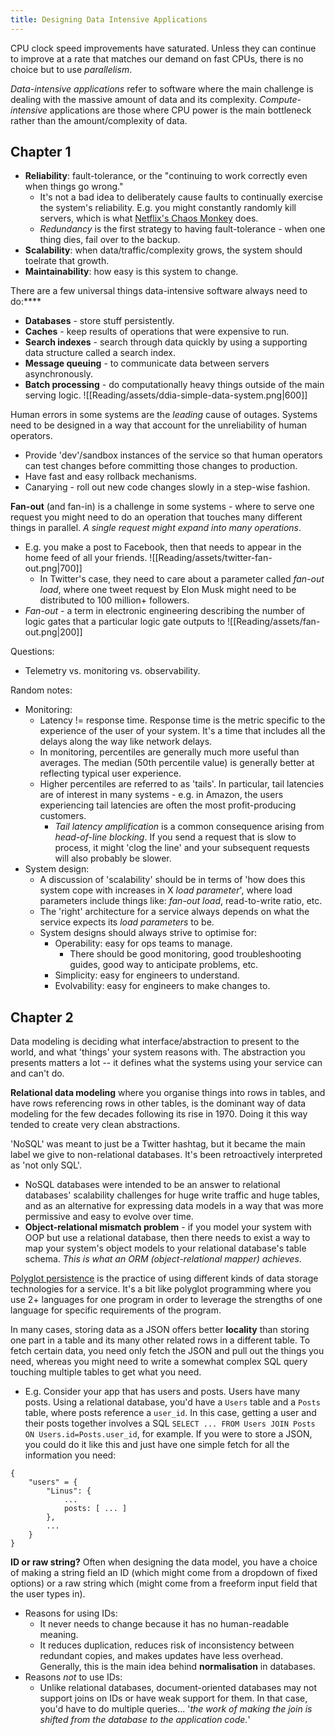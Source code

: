 ```yaml
---
title: Designing Data Intensive Applications
---
```


CPU clock speed improvements have saturated. Unless they can continue to improve at a rate that matches our demand on fast CPUs, there is no choice but to use *parallelism*.

*Data-intensive applications* refer to software where the main challenge is dealing with the massive amount of data and its complexity. *Compute-intensive* applications are those where CPU power is the main bottleneck rather than the amount/complexity of data.

## Chapter 1
- **Reliability**: fault-tolerance, or the "continuing to work correctly even when things go wrong."
	- It's not a bad idea to deliberately cause faults to continually exercise the system's reliability. E.g. you might constantly randomly kill servers, which is what [Netflix's Chaos Monkey](https://netflix.github.io/chaosmonkey/) does.
	- *Redundancy* is the first strategy to having fault-tolerance - when one thing dies, fail over to the backup.
- **Scalability**: when data/traffic/complexity grows, the system should toelrate that growth.
- **Maintainability**: how easy is this system to change.

There are a few universal things data-intensive software always need to do:****
- **Databases** - store stuff persistently.
- **Caches** - keep results of operations that were expensive to run.
- **Search indexes** - search through data quickly by using a supporting data structure called a search index.
- **Message queuing** - to communicate data between servers asynchronously.
- **Batch processing** - do computationally heavy things outside of the main serving logic.
![[Reading/assets/ddia-simple-data-system.png|600]]

Human errors in some systems are the *leading* cause of outages. Systems need to be designed in a way that account for the unreliability of human operators.
- Provide 'dev'/sandbox instances of the service so that human operators can test changes before committing those changes to production.
- Have fast and easy rollback mechanisms.
- Canarying - roll out new code changes slowly in a step-wise fashion.

**Fan-out** (and fan-in) is a challenge in some systems - where to serve one request you might need to do an operation that touches many different things in parallel. *A single request might expand into many operations*.
- E.g. you make a post to Facebook, then that needs to appear in the home feed of all your friends.
	![[Reading/assets/twitter-fan-out.png|700]]
	 - In Twitter's case, they need to care about a parameter called *fan-out load*, where one tweet request by Elon Musk might need to be distributed to 100 million+ followers.
- *Fan-out* - a term in electronic engineering describing the number of logic gates that a particular logic gate outputs to
	![[Reading/assets/fan-out.png|200]]


Questions:
- Telemetry vs. monitoring vs. observability.

Random notes:
- Monitoring:
	- Latency != response time. Response time is the metric specific to the experience of the user of your system. It's a time that includes all the delays along the way like network delays.
	- In monitoring, percentiles are generally much more useful than averages. The median (50th percentile value) is generally better at reflecting typical user experience.
	- Higher percentiles are referred to as 'tails'. In particular, tail latencies are of interest in many systems - e.g. in Amazon, the users experiencing tail latencies are often the most profit-producing customers.
		- *Tail latency amplification* is a common consequence arising from *head-of-line blocking*. If you send a request that is slow to process, it might 'clog the line' and your subsequent requests will also probably be slower.
- System design:
	- A discussion of 'scalability' should be in terms of 'how does this system cope with increases in X *load parameter*', where load parameters include things like: *fan-out load*, read-to-write ratio, etc.
	- The 'right' architecture for a service always depends on what the service expects its *load parameters* to be.
	- System designs should always strive to optimise for:
		- Operability: easy for ops teams to manage.
			- There should be good monitoring, good troubleshooting guides, good way to anticipate problems, etc.
		- Simplicity: easy for engineers to understand.
		- Evolvability: easy for engineers to make changes to.
  
## Chapter 2
Data modeling is deciding what interface/abstraction to present to the world, and what 'things' your system reasons with. The abstraction you presents matters a lot -- it defines what the systems using your service can and can't do.

**Relational data modeling** where you organise things into rows in tables, and have rows referencing rows in other tables, is the dominant way of data modeling for the few decades following its rise in 1970. Doing it this way tended to create very clean abstractions.

'NoSQL' was meant to just be a Twitter hashtag, but it became the main label we give to non-relational databases. It's been retroactively interpreted as 'not only SQL'.
- NoSQL databases were intended to be an answer to relational databases' scalability challenges for huge write traffic and huge tables, and as an alternative for expressing data models in a way that was more permissive and easy to evolve over time.
- **Object-relational mismatch problem** - if you model your system with OOP but use a relational database, then there needs to exist a way to map your system's object models to your relational database's table schema. *This is what an ORM (object-relational mapper) achieves*.

[Polyglot persistence](https://en.wikipedia.org/wiki/Polyglot_persistence) is the practice of using different kinds of data storage technologies for a service. It's a bit like polyglot programming where you use 2+ languages for one program in order to leverage the strengths of one language for specific requirements of the program.

In many cases, storing data as a JSON offers better **locality** than storing one part in a table and its many other related rows in a different table. To fetch certain data, you need only fetch the JSON and pull out the things you need, whereas you might need to write a somewhat complex SQL query touching multiple tables to get what you need.
- E.g. Consider your app that has users and posts. Users have many posts. Using a relational database, you'd have a `Users` table and a `Posts` table, where posts reference a `user_id`. In this case, getting a user and their posts together involves a SQL `SELECT ... FROM Users JOIN Posts ON Users.id=Posts.user_id`, for example. If you were to store a JSON, you could do it like this and just have one simple fetch for all the information you need:
```
{
	"users" = {
		"Linus": {
			...
			posts: [ ... ]
		},
		...
	}
}
```

**ID or raw string?** Often when designing the data model, you have a choice of making a string field an ID (which might come from a dropdown of fixed options) or a raw string which (might come from a freeform input field that the user types in).
- Reasons for using IDs:
    - It never needs to change because it has no human-readable meaning.
    - It reduces duplication, reduces risk of inconsistency between redundant copies, and makes updates have less overhead. Generally, this is the main idea behind **normalisation** in databases.
- Reasons *not* to use IDs:
    - Unlike relational databases, document-oriented databases may not support joins on IDs or have weak support for them. In that case, you'd have to do multiple queries... '*the work of making the join is shifted from the database to the application code.*'

